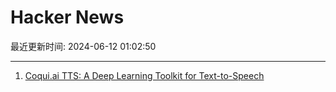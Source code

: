 # Hacker News

最近更新时间: 2024-06-12 01:02:50

--- 
1. [Coqui.ai TTS: A Deep Learning Toolkit for Text-to-Speech](https://github.com/coqui-ai/TTS) 
